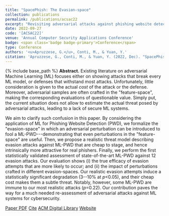 ```yaml
---
title: "SpacePhish: The Evasion-space"
collection: publications
permalink: /publications/acsac22
excerpt: "Revisiting adversarial attacks against phishing website detectors"
date: 2022-09-27
code: '[ACSAC22]'
venue: 'Annual Computer Security Applications Conference'
badge: <span class='badge badge-primary'>Conference</span>
type: Conference
authors: '<u>Apruzzese, G.</u>, Conti, M., & Yuan, Y.'
citation: 'Apruzzese, G., Conti, M., & Yuan, Y. (2022, Dec). "SpacePhish: The Evasion-space of Adversarial Attacks against Phishing Website Detectors using Machine Learning." In <i>2022 Annual Computer Security Applications Conference (ACSAC)</i>.'
---
```

{% include base_path %}
<b>Abstract.</b> Existing literature on adversarial Machine Learning (ML) focuses either on showing attacks that break every ML model, or defenses that withstand most attacks. Unfortunately, little consideration is given to the actual _cost_ of the attack or the defense.
Moreover, adversarial samples are often crafted in the "feature-space", making the corresponding evaluations of questionable value. 
Simply put, the current situation does not allow to estimate the actual threat posed by adversarial attacks, leading to a lack of secure ML systems.

We aim to clarify such confusion in this paper. By considering the application of ML for Phishing Website Detection (PWD), we formalize the "evasion-space" in which an adversarial perturbation can be introduced to fool a ML-PWD---demonstrating that even perturbations in the "feature-space" are useful. Then, we propose a realistic threat model describing evasion attacks against ML-PWD that are cheap to stage, and hence intrinsically more attractive for real phishers. Finally, we perform the first statistically validated assessment of state-of-the-art ML-PWD against 12 evasion attacks. Our evaluation shows (i) the true efficacy of evasion attempts that are more likely to occur; and (ii) the impact of perturbations crafted in different evasion-spaces. Our realistic evasion attempts induce a statistically significant degradation (3--10% at _p_<0.05), and their cheap cost makes them a subtle threat. Notably, however, some ML-PWD are immune to our most realistic attacks (_p_=0.22).
Our contribution paves the way for a much needed re-assessment of adversarial attacks against ML systems for cybersecurity.


<a class="btn btn-outline-primary my-1 mr-1 btn-sm" href="{{ base_path }}/files/papers/acsac22/acsac22.pdf" target="_blank" rel="noopener">Paper PDF</a> 
<a class="btn btn-outline-primary my-1 mr-1 btn-sm" href="{{ base_path }}/files/papers/acsac22/acsac22_cite.html" target="_blank" rel="noopener">Cite</a> 
<a class="btn btn-outline-primary my-1 mr-1 btn-sm" href="https://dl.acm.org/doi/abs/" target="_blank" rel="noopener">ACM Digital Library</a> <a class="btn btn-outline-primary my-1 mr-1 btn-sm" href="https://spacephish.github.io" target="_blank" rel="noopener">Website</a>
